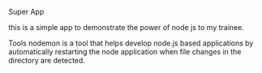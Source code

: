 Super App

this is a simple app to demonstrate the power of node js to my trainee.



Tools
nodemon is a tool that helps develop node.js based applications by automatically restarting the node application when file changes in the directory are detected.
